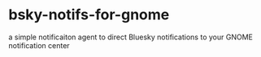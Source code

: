 # bsky-notifs-for-gnome
a simple notificaiton agent to direct Bluesky notifications to your GNOME notification center
